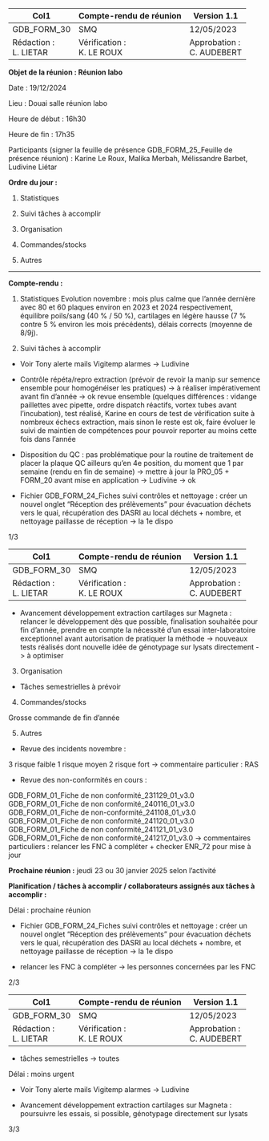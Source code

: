 |Col1|Compte-rendu de réunion|Version 1.1|
|---|---|---|
|GDB_FORM_30|SMQ|12/05/2023|
|Rédaction :<br>L. LIETAR|Vérification :<br>K. LE ROUX|Approbation :<br>C. AUDEBERT|


**Objet de la réunion : Réunion labo**

Date : 19/12/2024

Lieu : Douai salle réunion labo

Heure de début : 16h30

Heure de fin : 17h35

Participants (signer la feuille de présence GDB_FORM_25_Feuille de présence réunion) :
Karine Le Roux, Malika Merbah, Mélissandre Barbet, Ludivine Liétar

**Ordre du jour :**

1. Statistiques
2. Suivi tâches à accomplir
3. Organisation
4. Commandes/stocks

5. Autres

_________________________________________________________________________

**Compte-rendu :**

1. Statistiques
Evolution novembre : mois plus calme que l’année dernière avec 80 et 60 plaques environ en
2023 et 2024 respectivement, équilibre poils/sang (40 % / 50 %), cartilages en légère hausse
(7 % contre 5 % environ les mois précédents), délais corrects (moyenne de 8/9j).

2. Suivi tâches à accomplir

- Voir Tony alerte mails Vigitemp alarmes -> Ludivine

- Contrôle répéta/repro extraction (prévoir de revoir la manip sur semence ensemble pour
homogénéiser les pratiques) -> à réaliser impérativement avant fin d’année -> ok revue
ensemble (quelques différences : vidange paillettes avec pipette, ordre dispatch réactifs,
vortex tubes avant l’incubation), test réalisé, Karine en cours de test de vérification suite à
nombreux échecs extraction, mais sinon le reste est ok, faire évoluer le suivi de maintien de
compétences pour pouvoir reporter au moins cette fois dans l’année

- Disposition du QC : pas problématique pour la routine de traitement de placer la plaque QC
ailleurs qu’en 4e position, du moment que 1 par semaine (rendu en fin de semaine) -> mettre
à jour la PRO_05 + FORM_20 avant mise en application -> Ludivine -> ok

- Fichier GDB_FORM_24_Fiches suivi contrôles et nettoyage : créer un nouvel onglet
“Réception des prélèvements” pour évacuation déchets vers le quai, récupération des DASRI
au local déchets + nombre, et nettoyage paillasse de réception -> la 1e dispo

1/3

|Col1|Compte-rendu de réunion|Version 1.1|
|---|---|---|
|GDB_FORM_30|SMQ|12/05/2023|
|Rédaction :<br>L. LIETAR|Vérification :<br>K. LE ROUX|Approbation :<br>C. AUDEBERT|



- Avancement développement extraction cartilages sur Magneta : relancer le développement
dès que possible, finalisation souhaitée pour fin d’année, prendre en compte la nécessité d’un
essai inter-laboratoire exceptionnel avant autorisation de pratiquer la méthode -> nouveaux
tests réalisés dont nouvelle idée de génotypage sur lysats directement -> à optimiser

3. Organisation

- Tâches semestrielles à prévoir

4. Commandes/stocks

Grosse commande de fin d’année

5. Autres

- Revue des incidents novembre :

3 risque faible
1 risque moyen
2 risque fort
-> commentaire particulier : RAS

- Revue des non-conformités en cours :

GDB_FORM_01_Fiche de non conformité_231129_01_v3.0
GDB_FORM_01_Fiche de non conformité_240116_01_v3.0
GDB_FORM_01_Fiche de non-conformité_241108_01_v3.0
GDB_FORM_01_Fiche de non conformité_241120_01_v3.0
GDB_FORM_01_Fiche de non conformité_241121_01_v3.0
GDB_FORM_01_Fiche de non conformité_241217_01_v3.0
-> commentaires particuliers : relancer les FNC à compléter + checker ENR_72 pour mise à
jour

**Prochaine réunion :** jeudi 23 ou 30 janvier 2025 selon l’activité

**Planification / tâches à accomplir / collaborateurs assignés aux tâches à accomplir :**

Délai : prochaine réunion

- Fichier GDB_FORM_24_Fiches suivi contrôles et nettoyage : créer un nouvel onglet
“Réception des prélèvements” pour évacuation déchets vers le quai, récupération des DASRI
au local déchets + nombre, et nettoyage paillasse de réception -> la 1e dispo

- relancer les FNC à compléter -> les personnes concernées par les FNC

2/3

|Col1|Compte-rendu de réunion|Version 1.1|
|---|---|---|
|GDB_FORM_30|SMQ|12/05/2023|
|Rédaction :<br>L. LIETAR|Vérification :<br>K. LE ROUX|Approbation :<br>C. AUDEBERT|



- tâches semestrielles -> toutes

Délai : moins urgent

- Voir Tony alerte mails Vigitemp alarmes -> Ludivine

- Avancement développement extraction cartilages sur Magneta : poursuivre les essais, si
possible, génotypage directement sur lysats

3/3

